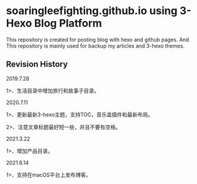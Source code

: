 # soaringleefighting.github.io using 3-Hexo Blog Platform

This repository is created for posting blog with hexo and github pages. And This repository is mainly used for backup my articles and 3-hexo themes.

## Revision History
2019.7.28

1>、生活目录中增加旅行和故事子目录。

2020.7.11

1>、更新最新3-hexo主题，支持TOC，音乐盒插件和最新布局。

2>、注意文章标题最好短一些，并且不要有空格。

2021.3.22

1>、增加产品目录。

2021.6.14

1>、支持在macOS平台上发布博客。
